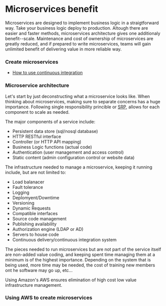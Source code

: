# Microservices benefit

Microservices are designed to implement business logic in a straigtforward way.  Take your business logic deploy to production.  Altough there are easier and faster methods, microservices architecture gives one additionaly benefit--scale.  Maintenance and cost of ownership of microservices are greatly reduced, and if prepared to write microservices, teams will gain unlimited benefit of delivering value in more reliable way.

### Create microservices 

* [How to use continuous integration](https://github.com/wparad/Continuous-Integration)

### Microservice architecture
Let's start by just deconstructing what a microservice looks like.  When thinking about microservices, making sure to separate concerns has a huge importance.  Following single responsibility princible or [SRP](https://en.wikipedia.org/wiki/Single_responsibility_principle), allows for each component to scale as needed.

The major components of a service include:

* Persistent data store (sql/nosql database)
* HTTP RESTful interface
* Controller (or HTTP API mapping)
* Business Logic functions (actual code)
* Authentication (user management and access control)
* Static content (admin configuration control or website data)

The infrastructure needed to manage a microservice, keeping it running include, but are not limited to:

* Load balanacer
* Fault tolerance
* Logging
* Deplomyent/Downtime
* Versioning
* Dynamic Requests
* Compatible interfaces
* Source code management
* Publishing availability
* Authorization engine (LDAP or AD)
* Servers to house code
* Continuous delivery/continuous integration system

The pieces needed to run microservices but are not part of the service itself are non-added value coding, and keeping spent time managing them at a minimum is of the highest importance.  Depending on the system that is being used, more time may be needed, the cost of training new members ont he software may go up, etc...

Using Amazon's AWS ensures elimination of high cost low value infrastructure management.

### Using AWS to create microservices


